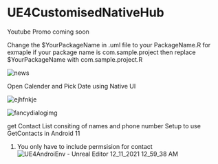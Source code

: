 # UE4CustomisedNativeHub

Youtube Promo coming soon

Change the $YourPackageName in .uml file to your PackageName.R for exmaple if your package name is com.sample.project then replace $YourPackageName with com.sample.project.R


![news](https://user-images.githubusercontent.com/37648290/136989435-e7ab0257-8345-43da-ba2e-1bc001764ace.png)

Open Calender and Pick Date using Native UI 

![ejhfnkje](https://user-images.githubusercontent.com/37648290/145630611-91ac5c45-d9ee-43b9-939c-54b4a72033bd.png)



![fancydialogimg](https://user-images.githubusercontent.com/37648290/145630565-a0bb0c7d-433d-45e7-b9bd-8f1cf77db665.png)

get Contact List consiting of names and phone number
Setup to use GetContacts in Android 11
1. You only have to include permsision for contact
![UE4AndroiEnv - Unreal Editor 12_11_2021 12_59_38 AM](https://user-images.githubusercontent.com/37648290/145630902-853a61a5-f766-49d5-b587-34ee393b21e5.png)
